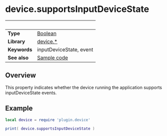 # device.supportsInputDeviceState

|                      | &nbsp; 
| -------------------- | ---------------------------------------------------------------
| __Type__             | [Boolean](http://docs.coronalabs.com/api/type/Boolean.html)
| __Library__          | [device.*](Readme.markdown)
| __Keywords__         | inputDeviceState, event
| __See also__         | [Sample code](sample.lua)


## Overview

This property indicates whether the device running the application supports inputDeviceState events.


## Example
 
``````lua
local device = require 'plugin.device'

print( device.supportsInputDeviceState )
``````
